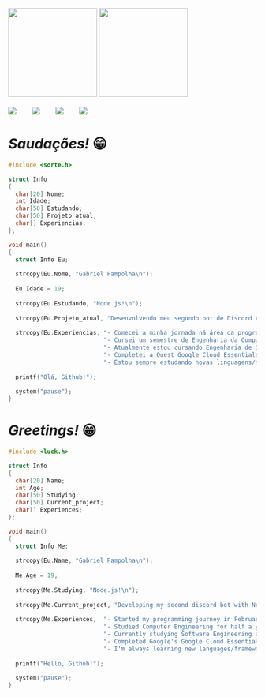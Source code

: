 <div>
<img height="180em" src="https://github-readme-stats.vercel.app/api?username=pampolha&show_icons=true&theme=nord&include_all_commits=true&count_private=true"/>
<img height="180em" src="https://github-readme-stats.vercel.app/api/top-langs/?username=pampolha&layout=compact&langs_count=16&theme=nord"/>
</div>

<div>
<br>
<a href="https://twitter.com/pampolhag"><img src="https://img.shields.io/badge/Twitter-black?style=for-the-badge&logo=twitter"></a>
&emsp;&emsp;<a href="mailto:contato.gabrielpampolha.com"><img src="https://img.shields.io/badge/Gmail-black?style=for-the-badge&logo=gmail"></a>
&emsp;&emsp;<a href="https://www.instagram.com/gpampolha/"><img src="https://img.shields.io/badge/Instagram-black?style=for-the-badge&logo=instagram"></a>
&emsp;&emsp;<img src="https://img.shields.io/badge/Discord-pampolha%230007-black?style=for-the-badge&logo=discord">
</div>

# ***Saudações!*** 😁
```c
#include <sorte.h>

struct Info
{
  char[20] Nome;
  int Idade;
  char[50] Estudando;
  char[50] Projeto_atual;
  char[] Experiencias;
};

void main()
{
  struct Info Eu;
  
  strcopy(Eu.Nome, "Gabriel Pampolha\n");
  
  Eu.Idade = 19;
  
  strcopy(Eu.Estudando, "Node.js!\n");
  
  strcopy(Eu.Projeto_atual, "Desenvolvendo meu segundo bot de Discord com Node.js!\n");
  
  strcopy(Eu.Experiencias, "- Comecei a minha jornada ná área da programção em Fevereiro de 2021.\n"
                           "- Cursei um semestre de Engenharia da Computação, no qual aprendi e desenvolvi com C, Python e C#.\n"
                           "- Atualmente estou cursando Engenharia de Software na UNICESUMAR\n"
                           "- Completei a Quest Google Cloud Essentials do Google, e nela aprendi diversos conceitos em Cloud Engineering e aplicações do Kubernetes.\n"
                           "- Estou sempre estudando novas linguagens/frameworks por conta própria. Sou autodidata nas linguagens Rust e Javascript.\n");
                                                        
  printf("Olá, Github!");
  
  system("pause");
}
```

# ***Greetings!*** 😁
```c
#include <luck.h>

struct Info
{
  char[20] Name;
  int Age;
  char[50] Studying;
  char[50] Current_project;
  char[] Experiences;
};

void main()
{
  struct Info Me;
  
  strcopy(Eu.Name, "Gabriel Pampolha\n");
  
  Me.Age = 19;
  
  strcopy(Me.Studying, "Node.js!\n");
  
  strcopy(Me.Current_project, "Developing my second discord bot with Node.js!\n");
  
  strcopy(Me.Experiences,  "- Started my programming journey in February 2021.\n"
                           "- Studied Computer Engineering for half a year at CESUPA, there I learned and developed with C, Python and C#.\n"
                           "- Currently studying Software Engineering at UNICESUMAR.\n"
                           "- Completed Google's Google Cloud Essentials Quest, in which I learned many Cloud Engineering concepts and Kubernetes aplicattions.\n"
                           "- I'm always learning new languages/frameworks by myself. I'm self-taught in Rust and Javascript.\n");
                                                        
  printf("Hello, Github!");
  
  system("pause");
}
```
